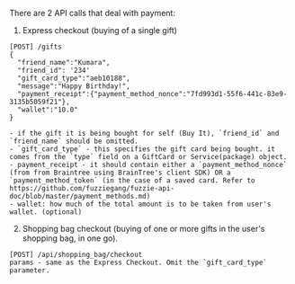 There are 2 API calls that deal with payment: 

1. Express checkout (buying of a single gift)

```
[POST] /gifts
{
  "friend_name":"Kumara",
  "friend_id": '234'
  "gift_card_type":"aeb10188",
  "message":"Happy Birthday!",
  "payment_receipt":{"payment_method_nonce":"7fd993d1-55f6-441c-83e9-3135b5059f21"},
  "wallet":"10.0"
}

- if the gift it is being bought for self (Buy It), `friend_id` and `friend_name` should be omitted.
- `gift_card_type` - this specifies the gift card being bought. it comes from the `type` field on a GiftCard or Service(package) object.
- payment_receipt - it should contain either a `payment_method_nonce` (from from Braintree using BrainTree's client SDK) OR a `payment_method_token` (in the case of a saved card. Refer to https://github.com/fuzziegang/fuzzie-api-doc/blob/master/payment_methods.md)
- wallet: how much of the total amount is to be taken from user's wallet. (optional)
```

2. Shopping bag checkout (buying of one or more gifts in the user's shopping bag, in one go).

```
[POST] /api/shopping_bag/checkout
params - same as the Express Checkout. Omit the `gift_card_type` parameter.
```
